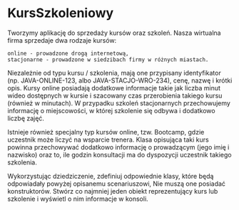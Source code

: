 # KursSzkoleniowy

Tworzymy aplikację do sprzedaży kursów oraz szkoleń. Nasza wirtualna firma sprzedaje dwa rodzaje kursów:

    online - prowadzone drogą internetową,
    stacjonarne - prowadzone w siedzibach firmy w różnych miastach.

Niezależnie od typu kursu / szkolenia, mają one przypisany identyfikator (np. JAVA-ONLINE-123, albo JAVA-STACJO-WRO-234), cenę, nazwę i krótki opis. Kursy online posiadają dodatkowe informacje takie jak liczba minut wideo dostępnych w kursie i szacowany czas przerobienia takiego kursu (również w minutach). W przypadku szkoleń stacjonarnych przechowujemy informację o miejscowości, w której szkolenie się odbywa i dodatkowo liczbę zajęć.

Istnieje również specjalny typ kursów online, tzw. Bootcamp, gdzie uczestnik może liczyć na wsparcie trenera. Klasa opisująca taki kurs powinna przechowywać dodatkowo informację o prowadzącym (jego imię i nazwisko) oraz to, ile godzin konsultacji ma do dyspozycji uczestnik takiego szkolenia.

Wykorzystując dziedziczenie, zdefiniuj odpowiednie klasy, które będą odpowiadały powyżej opisanemu scenariuszowi, Nie muszą one posiadać konstruktorów. Stwórz co najmniej jeden obiekt reprezentujący kurs lub szkolenie i wyświetl o nim informacje w konsoli.
